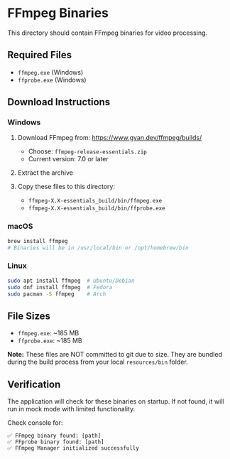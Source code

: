 # FFmpeg Binaries

This directory should contain FFmpeg binaries for video processing.

## Required Files

- `ffmpeg.exe` (Windows)
- `ffprobe.exe` (Windows)

## Download Instructions

### Windows

1. Download FFmpeg from: https://www.gyan.dev/ffmpeg/builds/
   - Choose: `ffmpeg-release-essentials.zip`
   - Current version: 7.0 or later

2. Extract the archive

3. Copy these files to this directory:
   - `ffmpeg-X.X-essentials_build/bin/ffmpeg.exe`
   - `ffmpeg-X.X-essentials_build/bin/ffprobe.exe`

### macOS

```bash
brew install ffmpeg
# Binaries will be in /usr/local/bin or /opt/homebrew/bin
```

### Linux

```bash
sudo apt install ffmpeg  # Ubuntu/Debian
sudo dnf install ffmpeg  # Fedora
sudo pacman -S ffmpeg    # Arch
```

## File Sizes

- `ffmpeg.exe`: ~185 MB
- `ffprobe.exe`: ~185 MB

**Note:** These files are NOT committed to git due to size. They are bundled during the build process from your local `resources/bin` folder.

## Verification

The application will check for these binaries on startup. If not found, it will run in mock mode with limited functionality.

Check console for:
```
✅ FFmpeg binary found: [path]
✅ FFprobe binary found: [path]
✅ FFmpeg Manager initialized successfully
```


